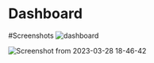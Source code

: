 # Dashboard
#Screenshots
![dashboard](https://user-images.githubusercontent.com/119648597/228249516-831a7f99-1f8a-421f-859e-606f430d32ca.png)



![Screenshot from 2023-03-28 18-46-42](https://user-images.githubusercontent.com/119648597/228249705-4efca2d7-07b6-4447-80b5-6f168ceeff9f.png)
